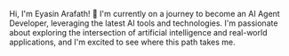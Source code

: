 Hi, I'm Eyasin Arafath! 👋
I'm currently on a journey to become an AI Agent Developer, leveraging the latest AI tools and technologies. I'm passionate about exploring the intersection of artificial intelligence and real-world applications, and I'm excited to see where this path takes me.
